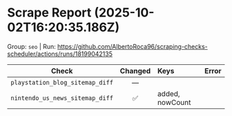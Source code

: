 # Scrape Report (2025-10-02T16:20:35.186Z)

Group: `seo`  |  Run: https://github.com/AlbertoRoca96/scraping-checks-scheduler/actions/runs/18199042135

| Check | Changed | Keys | Error |
|---|:---:|:--|:--|
| `playstation_blog_sitemap_diff` | — |  |  |
| `nintendo_us_news_sitemap_diff` | ✅ | added, nowCount |  |
